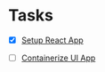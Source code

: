 # Tasks

- [x] [Setup React App](../tasks/setup-react-app.md)

- [ ] [Containerize UI App](../tasks/docker-ui-app.md)
